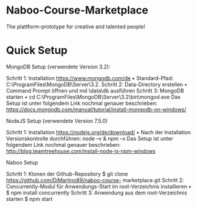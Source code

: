 # Naboo-Course-Marketplace

The plattform-prototype for creative and talented people!

# Quick Setup

MongoDB Setup (verwendete Version 3.2):

Schritt 1: Installation https://www.mongodb.com/de 
•	Standard-Pfad: C:\ProgramFiles\MongoDB\Server\3.2\.
Schritt 2: Data-Directory erstellen
•	Command Prompt öffnen und md \data\db ausführen
Schritt 3: MongoDB starten
•	cd C:\ProgramFiles\MongoDB\Server\3.2\bin\mongod.exe
Das Setup ist unter folgendem Link nochmal genauer beschrieben:  https://docs.mongodb.com/manual/tutorial/install-mongodb-on-windows/

NodeJS Setup (verwendete Version 7.5.0)

Schritt 1: Installation  https://nodejs.org/de/download/ 
•	Nach der Installation Versionskontrolle durchführen: node –v & npm –v
Das Setup ist unter folgendem Link nochmal genauer beschrieben: http://blog.teamtreehouse.com/install-node-js-npm-windows 

Naboo Setup

Schritt 1: Klonen der Github-Repository 
$ git clone https://github.com/DiMartino89/naboo-course-
marketplace.git 
Schritt 2: Concurrently-Modul für Anwendungs-Start im root-Verzeichnis installieren
•	$ npm install concurrently
Schritt 3: Anwendung aus dem root-Verzeichnis starten
$ npm start
